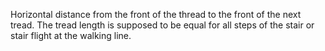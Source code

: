 Horizontal distance from the front of the thread to the front of the next tread. 
The tread length is supposed to be equal for all steps of the stair or stair flight at the walking line.